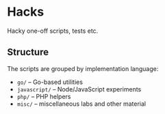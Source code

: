 # Hacks

Hacky one-off scripts, tests etc.

## Structure

The scripts are grouped by implementation language:

- `go/` – Go-based utilities
- `javascript/` – Node/JavaScript experiments
- `php/` – PHP helpers
- `misc/` – miscellaneous labs and other material
